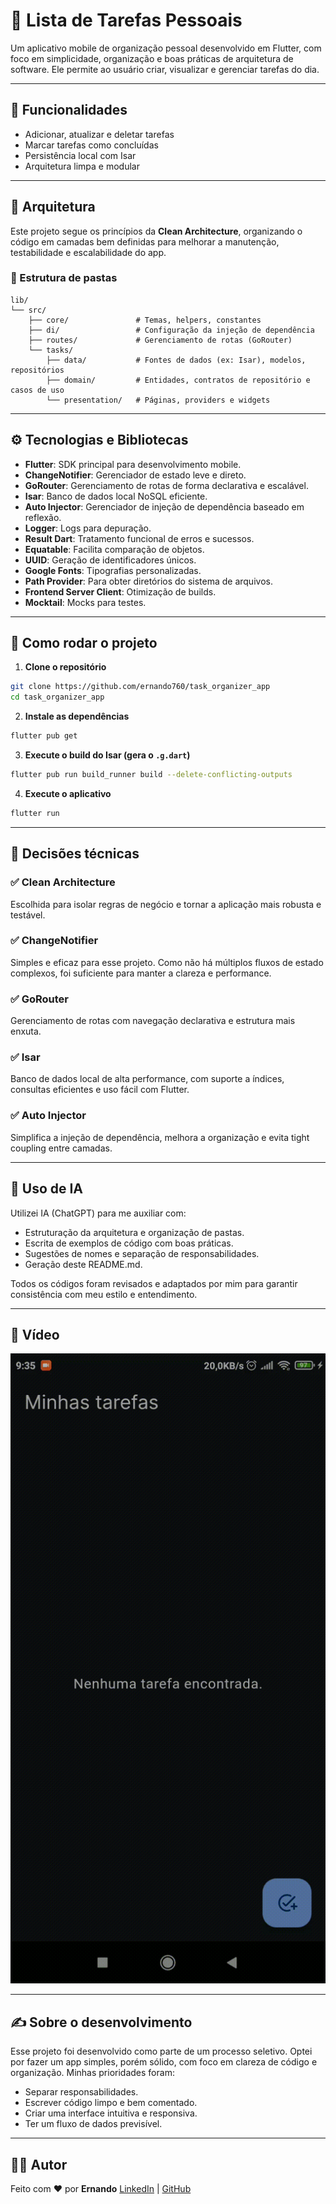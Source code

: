 # 📝 Lista de Tarefas Pessoais

Um aplicativo mobile de organização pessoal desenvolvido em Flutter, com foco em simplicidade, organização e boas práticas de arquitetura de software. Ele permite ao usuário criar, visualizar e gerenciar tarefas do dia.

---

## 📱 Funcionalidades

- Adicionar, atualizar e deletar tarefas
- Marcar tarefas como concluídas
- Persistência local com Isar
- Arquitetura limpa e modular

---

## 🧠 Arquitetura

Este projeto segue os princípios da **Clean Architecture**, organizando o código em camadas bem definidas para melhorar a manutenção, testabilidade e escalabilidade do app.

### 📂 Estrutura de pastas

```
lib/
└── src/
    ├── core/               # Temas, helpers, constantes
    ├── di/                 # Configuração da injeção de dependência
    ├── routes/             # Gerenciamento de rotas (GoRouter)
    └── tasks/
        ├── data/           # Fontes de dados (ex: Isar), modelos, repositórios
        ├── domain/         # Entidades, contratos de repositório e casos de uso
        └── presentation/   # Páginas, providers e widgets
```

---

## ⚙️ Tecnologias e Bibliotecas

- **Flutter**: SDK principal para desenvolvimento mobile.
- **ChangeNotifier**: Gerenciador de estado leve e direto.
- **GoRouter**: Gerenciamento de rotas de forma declarativa e escalável.
- **Isar**: Banco de dados local NoSQL eficiente.
- **Auto Injector**: Gerenciador de injeção de dependência baseado em reflexão.
- **Logger**: Logs para depuração.
- **Result Dart**: Tratamento funcional de erros e sucessos.
- **Equatable**: Facilita comparação de objetos.
- **UUID**: Geração de identificadores únicos.
- **Google Fonts**: Tipografias personalizadas.
- **Path Provider**: Para obter diretórios do sistema de arquivos.
- **Frontend Server Client**: Otimização de builds.
- **Mocktail**: Mocks para testes.

---

## 🧪 Como rodar o projeto

1. **Clone o repositório**

```bash
git clone https://github.com/ernando760/task_organizer_app
cd task_organizer_app
```

2. **Instale as dependências**

```bash
flutter pub get
```

3. **Execute o build do Isar (gera o `.g.dart`)**

```bash
flutter pub run build_runner build --delete-conflicting-outputs
```

4. **Execute o aplicativo**

```bash
flutter run
```

---

## 🧬 Decisões técnicas

### ✅ Clean Architecture

Escolhida para isolar regras de negócio e tornar a aplicação mais robusta e testável.

### ✅ ChangeNotifier

Simples e eficaz para esse projeto. Como não há múltiplos fluxos de estado complexos, foi suficiente para manter a clareza e performance.

### ✅ GoRouter

Gerenciamento de rotas com navegação declarativa e estrutura mais enxuta.

### ✅ Isar

Banco de dados local de alta performance, com suporte a índices, consultas eficientes e uso fácil com Flutter.

### ✅ Auto Injector

Simplifica a injeção de dependência, melhora a organização e evita tight coupling entre camadas.

---

## 🤖 Uso de IA

Utilizei IA (ChatGPT) para me auxiliar com:

- Estruturação da arquitetura e organização de pastas.
- Escrita de exemplos de código com boas práticas.
- Sugestões de nomes e separação de responsabilidades.
- Geração deste README.md.

Todos os códigos foram revisados e adaptados por mim para garantir consistência com meu estilo e entendimento.

---

## 🎥 Vídeo

![🎥 Ver vídeo de demonstração](assets/doc/demo.gif)

---

## ✍️ Sobre o desenvolvimento

Esse projeto foi desenvolvido como parte de um processo seletivo. Optei por fazer um app simples, porém sólido, com foco em clareza de código e organização. Minhas prioridades foram:

- Separar responsabilidades.
- Escrever código limpo e bem comentado.
- Criar uma interface intuitiva e responsiva.
- Ter um fluxo de dados previsível.

---

## 👨‍💼 Autor

Feito com ❤️ por **Ernando**
[LinkedIn](https://www.linkedin.com/in/ernando-manoel/) | [GitHub](https://github.com/ernando760)
